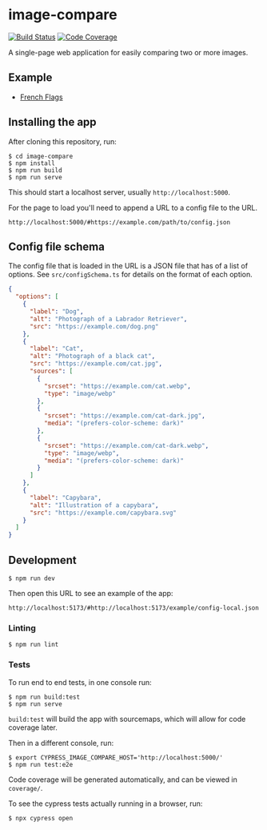 # image-compare

[![Build Status](https://github.com/leifgehrmann/image-compare/workflows/Tests/badge.svg?branch=main)](https://github.com/leifgehrmann/image-compare/actions)
[![Code Coverage](https://codecov.io/gh/leifgehrmann/image-compare/branch/main/graph/badge.svg)](https://codecov.io/gh/leifgehrmann/image-compare)

A single-page web application for easily comparing two or more images.

## Example

* [French Flags](https://image-compare.leifgehrmann.com/#https://image-compare.leifgehrmann.com/example/config-www.json)

## Installing the app

After cloning this repository, run:

```console
$ cd image-compare
$ npm install
$ npm run build
$ npm run serve
```

This should start a localhost server, usually `http://localhost:5000`.

For the page to load you'll need to append a URL to a config file to the URL.

```
http://localhost:5000/#https://example.com/path/to/config.json
```

## Config file schema

The config file that is loaded in the URL is a JSON file that has of a list of options.  See `src/configSchema.ts` for details on the format of each option.

```json
{
  "options": [
    {
      "label": "Dog",
      "alt": "Photograph of a Labrador Retriever",
      "src": "https://example.com/dog.png"
    },
    {
      "label": "Cat",
      "alt": "Photograph of a black cat",
      "src": "https://example.com/cat.jpg",
      "sources": [
        {
          "srcset": "https://example.com/cat.webp",
          "type": "image/webp"
        },
        {
          "srcset": "https://example.com/cat-dark.jpg",
          "media": "(prefers-color-scheme: dark)"
        },
        {
          "srcset": "https://example.com/cat-dark.webp",
          "type": "image/webp",
          "media": "(prefers-color-scheme: dark)"
        }
      ]
    },
    {
      "label": "Capybara",
      "alt": "Illustration of a capybara",
      "src": "https://example.com/capybara.svg"
    }
  ]
}
```

## Development

```console
$ npm run dev
```

Then open this URL to see an example of the app:

```
http://localhost:5173/#http://localhost:5173/example/config-local.json
```

### Linting

```console
$ npm run lint
```

### Tests

To run end to end tests, in one console run:

```console
$ npm run build:test
$ npm run serve
```

`build:test` will build the app with sourcemaps, which will allow for code coverage later. 

Then in a different console, run:

```console
$ export CYPRESS_IMAGE_COMPARE_HOST='http://localhost:5000/'
$ npm run test:e2e
```

Code coverage will be generated automatically, and can be viewed in `coverage/`.

To see the cypress tests actually running in a browser, run:

``` console
$ npx cypress open
```
